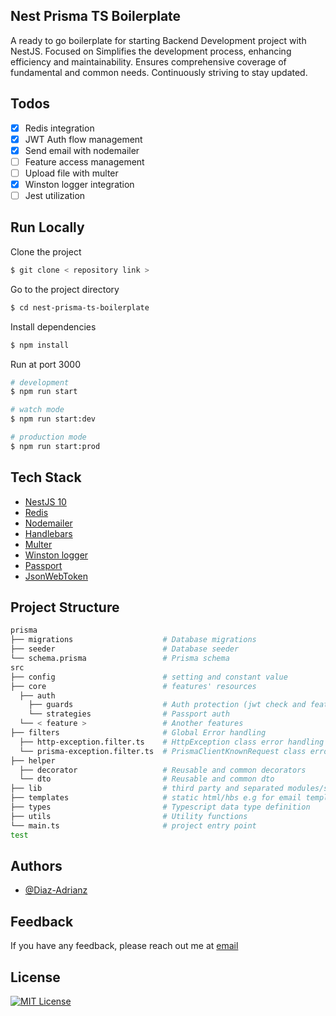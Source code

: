 ## Nest Prisma TS Boilerplate

A ready to go boilerplate for starting Backend Development project with NestJS. Focused on Simplifies the development process, enhancing efficiency and maintainability. Ensures comprehensive coverage of fundamental and common needs. Continuously striving to stay updated.

## Todos

- [x] Redis integration
- [x] JWT Auth flow management
- [x] Send email with nodemailer
- [ ] Feature access management
- [ ] Upload file with multer
- [x] Winston logger integration
- [ ] Jest utilization

## Run Locally

Clone the project

```bash
$ git clone < repository link >
```

Go to the project directory

```bash
$ cd nest-prisma-ts-boilerplate
```

Install dependencies

```bash
$ npm install
```

Run at port 3000

```bash
# development
$ npm run start

# watch mode
$ npm run start:dev

# production mode
$ npm run start:prod
```

## Tech Stack

- [NestJS 10](https://nestjs.com/)
- [Redis](https://redis.io/)
- [Nodemailer](https://www.nodemailer.com/)
- [Handlebars](https://handlebarsjs.com/)
- [Multer](https://www.npmjs.com/package/multer)
- [Winston logger](https://github.com/winstonjs/winston)
- [Passport](https://www.passportjs.org/)
- [JsonWebToken](https://jwt.io/)

## Project Structure

```sh
prisma
├── migrations                    # Database migrations
├── seeder                        # Database seeder
└── schema.prisma                 # Prisma schema
src
├── config                        # setting and constant value
├── core                          # features' resources
  ├── auth
    ├── guards                    # Auth protection (jwt check and feature access check)
    └── strategies                # Passport auth
  └── < feature >                 # Another features
├── filters                       # Global Error handling
  ├── http-exception.filter.ts    # HttpException class error handling
  └── prisma-exception.filter.ts  # PrismaClientKnownRequest class error handling
├── helper
  ├── decorator                   # Reusable and common decorators
  └── dto                         # Reusable and common dto
├── lib                           # third party and separated modules/services
├── templates                     # static html/hbs e.g for email templating
├── types                         # Typescript data type definition
├── utils                         # Utility functions
└── main.ts                       # project entry point
test
```

## Authors

- [@Diaz-Adrianz](https://github.com/Diaz-adrianz)

## Feedback

If you have any feedback, please reach out me at [email](mailto:diazz.developer@gmail.com)

## License

[![MIT License](https://img.shields.io/badge/License-MIT-green.svg)](https://choosealicense.com/licenses/mit/)
